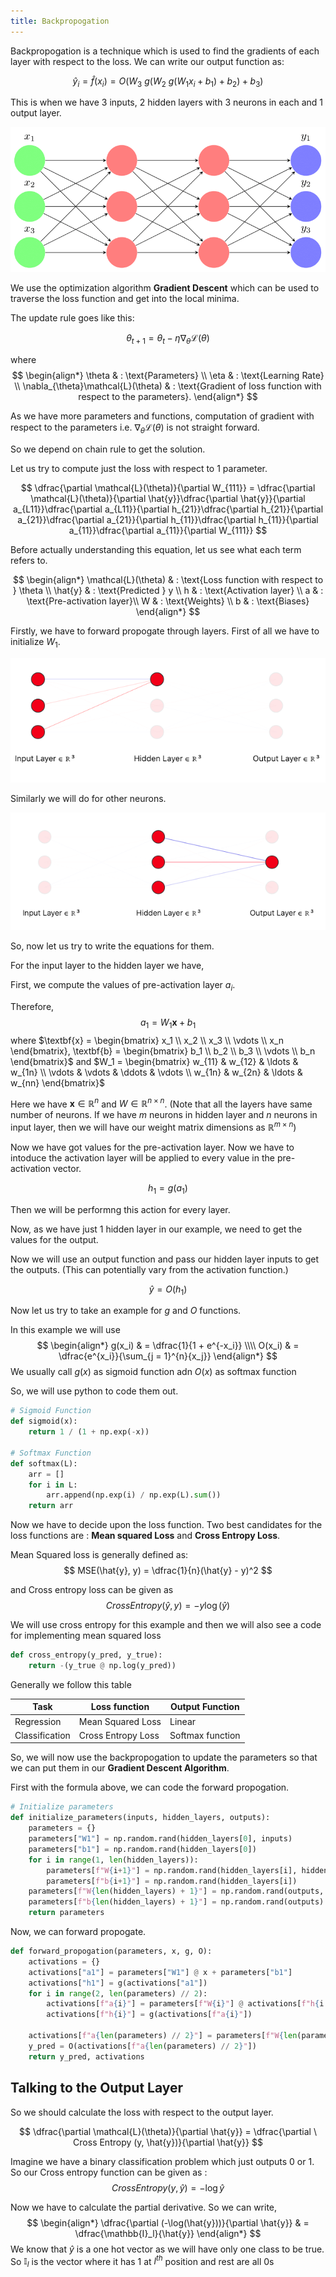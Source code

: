 ```yaml
---
title: Backpropogation
---
```


Backpropogation is a technique which is used to find the gradients of each layer with respect to the loss. We can write our output function as:

$$
\hat{y}_i = \hat{f}(x_i) = O(W_3 \ g(W_2 \ g(W_1 x_i + b_1) + b_2) + b_3)
$$

This is when we have 3 inputs, 2 hidden layers with 3 neurons in each and 1 output layer.

![Example Feed Forward Neural Network](/images/Neuron-1.png)

We use the optimization algorithm **Gradient Descent** which can be used to traverse the loss function and get into the local minima.

The update rule goes like this:

$$
\theta_{t+1} = \theta_{t} - \eta \nabla_{\theta}\mathcal{L}(\theta)
$$

where
$$
\begin{align*}
\theta  &  :     \text{Parameters} \\
\eta & :  \text{Learning Rate} \\
\nabla_{\theta}\mathcal{L}(\theta) & : \text{Gradient of loss function with respect to the parameters}.
\end{align*}
$$

As we have more parameters and functions, computation of gradient with respect to the parameters i.e. $\nabla_{\theta}\mathcal{L}(\theta)$ is not straight forward.

So we depend on chain rule to get the solution.

Let us try to compute just the loss with respect to $1$ parameter.

$$
\dfrac{\partial \mathcal{L}(\theta)}{\partial W_{111}} = \dfrac{\partial \mathcal{L}(\theta)}{\partial \hat{y}}\dfrac{\partial \hat{y}}{\partial a_{L11}}\dfrac{\partial a_{L11}}{\partial h_{21}}\dfrac{\partial h_{21}}{\partial a_{21}}\dfrac{\partial a_{21}}{\partial h_{11}}\dfrac{\partial h_{11}}{\partial a_{11}}\dfrac{\partial a_{11}}{\partial W_{111}}
$$

Before actually understanding this equation, let us see what each term refers to.

$$
\begin{align*}
\mathcal{L}(\theta) & : \text{Loss function with respect to } \theta \\
\hat{y} & : \text{Predicted } y \\
h & : \text{Activation layer} \\
a & : \text{Pre-activation layer}\\
W & : \text{Weights} \\
b & : \text{Biases}
\end{align*}
$$

Firstly, we have to forward propogate through layers. First of all we have to initialize $W_1$. 

![Input Layer to First Hidden Layer](/images/Weights1.png)

Similarly we will do for other neurons.

![First Layer to Output Layer](/images/Weights2.png)

So, now let us try to write the equations for them.

For the input layer to the hidden layer we have,

First, we compute the values of pre-activation layer $a_i$. 

Therefore, 
$$
a_1 = W_1  \textbf{x} + b_1
$$
where $\textbf{x} = \begin{bmatrix} x_1 \\ x_2 \\ x_3 \\ \vdots \\ x_n \end{bmatrix}, \textbf{b} = \begin{bmatrix} b_1 \\ b_2 \\ b_3 \\ \vdots \\ b_n \end{bmatrix}$ and $W_1 = \begin{bmatrix} w_{11} & w_{12} & \ldots & w_{1n} \\ \vdots & \vdots & \ddots & \vdots \\ w_{1n} & w_{2n} & \ldots & w_{nn}  \end{bmatrix}$

Here we have $\textbf{x} \in \mathbb{R}^n$ and $W \in \mathbb{R}^{n \times n}$. (Note that all the layers have same number of neurons. If we have $m$ neurons in hidden layer and $n$ neurons in input layer, then we will have our weight matrix dimensions as $\mathbb{R}^{m \times n}$)

Now we have got values for the pre-activation layer. Now we have to intoduce the activation layer will be applied to every value in the pre-activation vector.

$$
h_1 = g(a_1)
$$

Then we will be performng this action for every layer.

Now, as we have just 1 hidden layer in our example, we need to get the values for the output. 

Now we will use an output function and pass our hidden layer inputs to get the outputs. (This can potentially vary from the activation function.)

$$
\hat{y} = O(h_1)
$$

Now let us try to take an example for $g$ and $O$ functions.

In this example we will use
$$
\begin{align*}
g(x_i) & = \dfrac{1}{1 + e^{-x_i}} \\\\
O(x_i) & = \dfrac{e^{x_i}}{\sum_{j = 1}^{n}{x_j}}
\end{align*}
$$
We usually call $g(x)$ as sigmoid function adn $O(x)$ as softmax function

So, we will use python to code them out.

```python
# Sigmoid Function
def sigmoid(x):
    return 1 / (1 + np.exp(-x))

# Softmax Function
def softmax(L):
    arr = []
    for i in L:
        arr.append(np.exp(i) / np.exp(L).sum())
    return arr
```

Now we have to decide upon the loss function. 
Two best candidates for the loss functions are : **Mean squared Loss** and **Cross Entropy Loss**. 

Mean Squared loss is generally defined as:
$$
MSE(\hat{y}, y)  = \dfrac{1}{n}(\hat{y} - y)^2
$$

and Cross entropy loss can be given as
$$
CrossEntropy(\hat{y}, y) = -y\log(\hat{y})
$$


We will use cross entropy for this example and then we will also see a code for implementing mean squared loss

```python
def cross_entropy(y_pred, y_true):
    return -(y_true @ np.log(y_pred))
```

Generally we follow this table

| **Task** | **Loss function** | **Output Function** |
| ------- | ------ | ----- |
| Regression | Mean Squared Loss | Linear |
| Classification | Cross Entropy Loss | Softmax function |

So, we will now use the backpropogation to update the parameters so that we can put them in our **Gradient Descent Algorithm**.

First with the formula above, we can code the forward propogation.

```python
# Initialize parameters
def initialize_parameters(inputs, hidden_layers, outputs):
    parameters = {}
    parameters["W1"] = np.random.rand(hidden_layers[0], inputs)
    parameters["b1"] = np.random.rand(hidden_layers[0])
    for i in range(1, len(hidden_layers)):
        parameters[f"W{i+1}"] = np.random.rand(hidden_layers[i], hidden_layers[i - 1])
        parameters[f"b{i+1}"] = np.random.rand(hidden_layers[i])
    parameters[f"W{len(hidden_layers) + 1}"] = np.random.rand(outputs, hidden_layers[-1])
    parameters[f"b{len(hidden_layers) + 1}"] = np.random.rand(outputs)
    return parameters
```
Now, we can forward propogate.

```python
def forward_propogation(parameters, x, g, O):
    activations = {}
    activations["a1"] = parameters["W1"] @ x + parameters["b1"]
    activations["h1"] = g(activations["a1"])
    for i in range(2, len(parameters) // 2):
        activations[f"a{i}"] = parameters[f"W{i}"] @ activations[f"h{i - 1}"] + parameters[f"b{i}"]
        activations[f"h{i}"] = g(activations[f"a{i}"])

    activations[f"a{len(parameters) // 2}"] = parameters[f"W{len(parameters) // 2}"] @ activations[f"h{len(parameters) // 2 - 1}"] + parameters[f"b{len(parameters) // 2}"]
    y_pred = O(activations[f"a{len(parameters) // 2}"])
    return y_pred, activations
```

## Talking to the Output Layer

So we should calculate the loss with respect to the output layer.

$$
\dfrac{\partial \mathcal{L}(\theta)}{\partial \hat{y}} = \dfrac{\partial \ Cross Entropy (y, \hat{y})}{\partial \hat{y}}
$$

Imagine we have a binary classification problem which just outputs $0$ or $1$. So our Cross entropy function can be given as :
$$
CrossEntropy(y, \hat{y}) = -\log{\hat{y}}
$$

Now we have to calculate the partial derivative. 
So we can write,
$$
\begin{align*}
\dfrac{\partial (-\log(\hat{y}))}{\partial \hat{y}} & = \dfrac{\mathbb{I}_l}{\hat{y}}
\end{align*}
$$
We know that $\hat{y}$ is a one hot vector as we will have only one class to be true. So $\mathbb{I}_l$ is the vector where it has $1$ at $l^{th}$ position and rest are all $0$s
